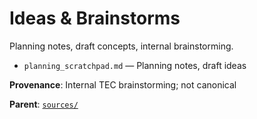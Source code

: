 # Ideas & Brainstorms

Planning notes, draft concepts, internal brainstorming.

- `planning_scratchpad.md` — Planning notes, draft ideas

**Provenance**: Internal TEC brainstorming; not canonical

**Parent**: [`sources/`](../README.md)
